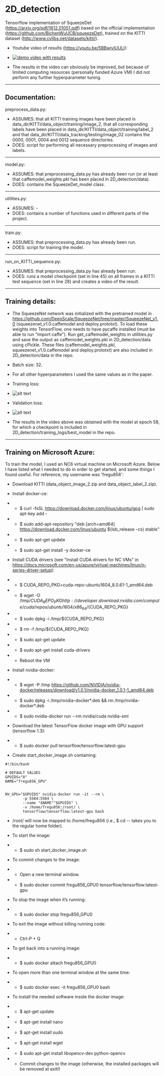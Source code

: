 # 2D_detection

Tensorflow implementation of SqueezeDet (https://arxiv.org/pdf/1612.01051.pdf) based on the official implementation (https://github.com/BichenWuUCB/squeezeDet), trained on the KITTI dataset (http://www.cvlibs.net/datasets/kitti/).

- Youtube video of results (https://youtu.be/5BBwjvlUULI):
- [![demo video with results](https://img.youtube.com/vi/5BBwjvlUULI/0.jpg)](https://www.youtube.com/watch?v=5BBwjvlUULI)

- The results in the video can obviously be improved, but because of limited computing resources (personally funded Azure VM) I did not perform any further hyperparameter tuning. 

****
## Documentation:

preprocess_data.py:  
- ASSUMES: that all KITTI training images have been placed in data_dir/KITTI/data_object/training/image_2, that all corresponding labels have been placed in data_dir/KITTI/data_object/training/label_2 and that data_dir/KITTI/data_tracking/testing/image_02 contains the 0000, 0001, 0004 and 0012 sequence directories.
- DOES: script for performing all necessary preprocessing of images and labels.
*****

model.py:  
- ASSUMES: that preprocessing_data.py has already been run (or at least that caffemodel_weights.pkl has been placed in 2D_detection/data).
- DOES: contains the SqueezeDet_model class.
*****

utilities.py:  
- ASSUMES: -
- DOES: contains a number of functions used in different parts of the project.
*****

train.py:  
- ASSUMES: that preprocessing_data.py has already been run.
- DOES: script for training the model.
*****

run_on_KITTI_sequence.py:  
- ASSUMES: that preprocessing_data.py has already been run.
- DOES: runs a model checkpoint (set in line 45) on all frames in a KITTI test sequence (set in line 28) and creates a video of the result.

****
## Training details:

- The SqueezeNet network was initialized with the pretrained model in https://github.com/DeepScale/SqueezeNet/tree/master/SqueezeNet_v1.0 (squeezenet_v1.0.caffemodel and deploy.prototxt). To load these weights into TensorFlow, one needs to have pycaffe installed (must be able to run "import caffe"). Run get_caffemodel_weights in utilities.py and save the output as caffemodel_weights.pkl in 2D_detection/data using cPickle. These files (caffemodel_weights.pkl, squeezenet_v1.0.caffemodel and deploy.prototxt) are also included in 2D_detection/data in the repo.

- Batch size: 32.
- For all other hyperparameters I used the same values as in the paper.

- Training loss:
- ![alt text](https://raw.githubusercontent.com/fregu856/2D_detection/master/training_logs/model_1/train_loss_per_epoch.png)

- Validation loss:
- ![alt text](hhttps://raw.githubusercontent.com/fregu856/2D_detection/master/training_logs/model_1/val_loss_per_epoch.png)

- The results in the video above was obtained with the model at epoch 58, for which a checkpoint is included in 2D_detection/training_logs/best_model in the repo.

******
## Training on Microsoft Azure:

To train the model, I used an NC6 virtual machine on Microsoft Azure. Below I have listed what I needed to do in order to get started, and some things I found useful. For reference, my username was 'fregu856':
- Download KITTI (data_object_image_2.zip and data_object_label_2.zip).

- Install docker-ce:
- - $ curl -fsSL https://download.docker.com/linux/ubuntu/gpg | sudo apt-key add -
- - $ sudo add-apt-repository "deb [arch=amd64] https://download.docker.com/linux/ubuntu $(lsb_release -cs) stable"
- - $ sudo apt-get update
- - $ sudo apt-get install -y docker-ce

- Install CUDA drivers (see "Install CUDA drivers for NC VMs" in https://docs.microsoft.com/en-us/azure/virtual-machines/linux/n-series-driver-setup):
- - $ CUDA_REPO_PKG=cuda-repo-ubuntu1604_8.0.61-1_amd64.deb
- - $ wget -O /tmp/${CUDA_REPO_PKG} http://developer.download.nvidia.com/compute/cuda/repos/ubuntu1604/x86_64/${CUDA_REPO_PKG} 
- - $ sudo dpkg -i /tmp/${CUDA_REPO_PKG}
- - $ rm -f /tmp/${CUDA_REPO_PKG}
- - $ sudo apt-get update
- - $ sudo apt-get install cuda-drivers
- - Reboot the VM

- Install nvidia-docker:
- - $ wget -P /tmp https://github.com/NVIDIA/nvidia-docker/releases/download/v1.0.1/nvidia-docker_1.0.1-1_amd64.deb
- - $ sudo dpkg -i /tmp/nvidia-docker*.deb && rm /tmp/nvidia-docker*.deb
- - $ sudo nvidia-docker run --rm nvidia/cuda nvidia-smi

- Download the latest TensorFlow docker image with GPU support (tensorflow 1.3):
- - $ sudo docker pull tensorflow/tensorflow:latest-gpu

- Create start_docker_image.sh containing:
```
#!/bin/bash

# DEFAULT VALUES
GPUIDS="0"
NAME="fregu856_GPU"


NV_GPU="$GPUIDS" nvidia-docker run -it --rm \
        -p 5584:5584 \
        --name "$NAME""$GPUIDS" \
        -v /home/fregu856:/root/ \
        tensorflow/tensorflow:latest-gpu bash
```

- /root/ will now be mapped to /home/fregu856 (i.e., $ cd -- takes you to the regular home folder). 

- To start the image:
- - $ sudo sh start_docker_image.sh 
- To commit changes to the image:
- - Open a new terminal window.
- - $ sudo docker commit fregu856_GPU0 tensorflow/tensorflow:latest-gpu
- To stop the image when it’s running:
- - $ sudo docker stop fregu856_GPU0
- To exit the image without killing running code:
- - Ctrl-P + Q
- To get back into a running image:
- - $ sudo docker attach fregu856_GPU0
- To open more than one terminal window at the same time:
- - $ sudo docker exec -it fregu856_GPU0 bash

- To install the needed software inside the docker image:
- - $ apt-get update
- - $ apt-get install nano
- - $ apt-get install sudo
- - $ apt-get install wget
- - $ sudo apt-get install libopencv-dev python-opencv
- - Commit changes to the image (otherwise, the installed packages will be removed at exit!)
